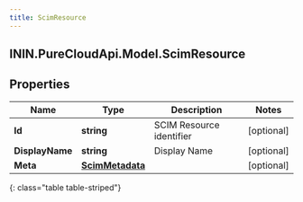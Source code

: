 ```yaml
---
title: ScimResource
---
```

## ININ.PureCloudApi.Model.ScimResource

## Properties

|Name | Type | Description | Notes|
|------------ | ------------- | ------------- | -------------|
| **Id** | **string** | SCIM Resource identifier | [optional] |
| **DisplayName** | **string** | Display Name | [optional] |
| **Meta** | [**ScimMetadata**](ScimMetadata.html) |  | [optional] |
{: class="table table-striped"}



